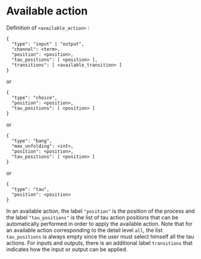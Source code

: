 # Available action

Definition of `<available_action>` :

```
{
  "type": "input" | "output",
  "channel": <term>,
  "position": <position>,
  "tau_positions": [ <position> ],
  "transitions": [ <available_transition> ]
}
```
or
```
{
  "type": "choice",
  "position": <position>,
  "tau_positions": [ <position> ]
}
```
or
```
{
  "type": "bang",
  "max_unfolding": <int>,
  "position": <position>,
  "tau_positions": [ <position> ]
}
```
or
```
{
  "type": "tau",
  "position": <position>
}
```

In an available action, the label `"position"` is the position of the process and the label `"tau_positions"` is the list of tau action positions that can be automatically performed in order to apply the available action. Note that for an available action corresponding to the detail level `all`, the list `tau_positions` is always empty since the user must select himself all the tau actions. For inputs and outputs, there is an additional label `transitions` that indicates how the input or output can be applied. 
